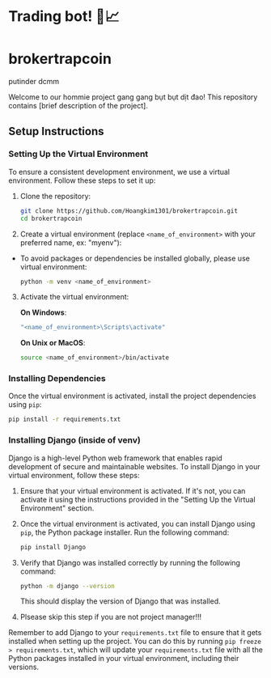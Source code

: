 # Trading bot! :money_with_wings::chart_with_upwards_trend:
# brokertrapcoin


putinder dcmm

Welcome to our hommie project gang gang bụt bụt dịt đao! This repository contains [brief description of the project].

## Setup Instructions

### Setting Up the Virtual Environment

To ensure a consistent development environment, we use a virtual environment. Follow these steps to set it up:

1. Clone the repository:
    ```bash
    git clone https://github.com/Hoangkim1301/brokertrapcoin.git
    cd brokertrapcoin
    ```

2. Create a virtual environment (replace `<name_of_environment>` with your preferred name, ex: "myenv"):
- To avoid packages or dependencies be installed globally, please use virtual environment:
    ```bash
    python -m venv <name_of_environment>
    ```

3. Activate the virtual environment:


   
    **On Windows**:
     ```bash
     "<name_of_environment>\Scripts\activate"
     ```
   
    **On Unix or MacOS**:
     ```bash
     source <name_of_environment>/bin/activate
     ```

### Installing Dependencies

Once the virtual environment is activated, install the project dependencies using `pip`:

```bash
pip install -r requirements.txt
```

### Installing Django (inside of venv)

Django is a high-level Python web framework that enables rapid development of secure and maintainable websites. To install Django in your virtual environment, follow these steps:

1. Ensure that your virtual environment is activated. If it's not, you can activate it using the instructions provided in the "Setting Up the Virtual Environment" section.

2. Once the virtual environment is activated, you can install Django using `pip`, the Python package installer. Run the following command:

    ```bash
    pip install Django
    ```

3. Verify that Django was installed correctly by running the following command:

    ```bash
    python -m django --version
    ```

    This should display the version of Django that was installed.

4. Plsease skip this step if you are not project manager!!!

Remember to add Django to your `requirements.txt` file to ensure that it gets installed when setting up the project. You can do this by running `pip freeze > requirements.txt`, which will update your `requirements.txt` file with all the Python packages installed in your virtual environment, including their versions.
